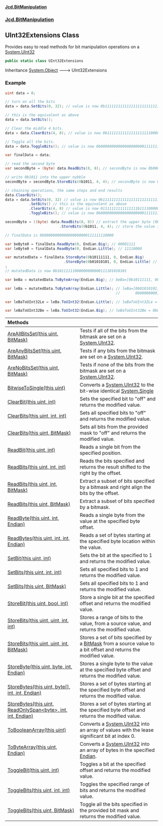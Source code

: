 #### [Jcd.BitManipulation](index 'index')
### [Jcd.BitManipulation](Jcd.BitManipulation 'Jcd.BitManipulation')

## UInt32Extensions Class

Provides easy to read methods for bit manipulation operations on a [System.UInt32](https://docs.microsoft.com/en-us/dotnet/api/System.UInt32 'System.UInt32')

```csharp
public static class UInt32Extensions
```

Inheritance [System.Object](https://docs.microsoft.com/en-us/dotnet/api/System.Object 'System.Object') &#129106; UInt32Extensions

### Example

```csharp
uint data = 0;

// turn on all the bits
data = data.SetBits(0, 32); // value is now 0b11111111111111111111111111111111

// this is the equivalent as above
data = data.SetBits();

// Clear the middle 4 bits.
data = data.ClearBits(4, 8); // value is now 0b11111111111111111111000000001111

// Toggle all the bits.
data = data.ToggleBits(); // value is now 0b00000000000000000000111111110000

var finalData = data;

// read the second byte
var secondByte = (byte) data.ReadBits(8, 8); // secondByte is now 0b00001111

// write 0b1011 into the upper nybble
secondByte = secondByte.StoreBits(0b1011, 4, 4); // secondByte is now 0b10111111

// chaining operations, the same steps and end results
data.ClearBits();
data = data.SetBits(0, 32) // value is now 0b11111111111111111111111111111111
           .SetBits() // this is the equivalent as above
           .ClearBits(4, 8) // value is now 01111111111111111b1111000000001111
           .ToggleBits(); // value is now 0b00000000000000000000111111110000

secondByte = ((byte) data.ReadBits(8, 8)) // extract the upper byte (0b00001111)
                         .StoreBits(0b1011, 4, 4); // store the value in the upper 4 bits, now upperByte is now 0b10111111

// finalData is 0b00000000000000000000111111110000

var beByte0 = finalData.ReadByte(0, Endian.Big); // 00001111
var leByte0 = finalData.ReadByte(0, Endian.Little); // 11110000

var mutatedData = finalData.StoreByte(0b10111111, 0, Endian.Big)
                           .StoreByte(0b01010101, 0, Endian.Little) // lower byte is now 0b01010101
;
// mutatedData is now 0b10111111000000000000111101010101

var beBa = mutatedData.ToByteArray(Endian.Big); // beBa=[0b10111111, 0b00000000, 0b00001111, 0b01010101]

var leBa = mutatedData.ToByteArray(Endian.Little); // leBa=[0b01010101, 0b00001111,
                                                   //       0b00000000, 0b10111111]

var leBaToUInt32Le = leBa.ToUInt32(Endian.Little); // leBaToUInt32Le = 0b10111111000000000000111101010101

var leBaToUInt32Be = leBa.ToUInt32(Endian.Big); // leBaToUInt32Be = 0b01010101000011110000000010111111
```

| Methods | |
| :--- | :--- |
| [AreAllBitsSet(this uint, BitMask)](Jcd.BitManipulation.UInt32Extensions.AreAllBitsSet(thisuint,Jcd.BitManipulation.BitMask) 'Jcd.BitManipulation.UInt32Extensions.AreAllBitsSet(this uint, Jcd.BitManipulation.BitMask)') | Tests if all of the bits from the bitmask are set on a [System.UInt32](https://docs.microsoft.com/en-us/dotnet/api/System.UInt32 'System.UInt32'). |
| [AreAnyBitsSet(this uint, BitMask)](Jcd.BitManipulation.UInt32Extensions.AreAnyBitsSet(thisuint,Jcd.BitManipulation.BitMask) 'Jcd.BitManipulation.UInt32Extensions.AreAnyBitsSet(this uint, Jcd.BitManipulation.BitMask)') | Tests if any bits from the bitmask are set on a [System.UInt32](https://docs.microsoft.com/en-us/dotnet/api/System.UInt32 'System.UInt32'). |
| [AreNoBitsSet(this uint, BitMask)](Jcd.BitManipulation.UInt32Extensions.AreNoBitsSet(thisuint,Jcd.BitManipulation.BitMask) 'Jcd.BitManipulation.UInt32Extensions.AreNoBitsSet(this uint, Jcd.BitManipulation.BitMask)') | Tests if none of the bits from the bitmask are set on a [System.UInt32](https://docs.microsoft.com/en-us/dotnet/api/System.UInt32 'System.UInt32'). |
| [BitwiseToSingle(this uint)](Jcd.BitManipulation.UInt32Extensions.BitwiseToSingle(thisuint) 'Jcd.BitManipulation.UInt32Extensions.BitwiseToSingle(this uint)') | Converts a [System.UInt32](https://docs.microsoft.com/en-us/dotnet/api/System.UInt32 'System.UInt32') to the bit-wise identical [System.Single](https://docs.microsoft.com/en-us/dotnet/api/System.Single 'System.Single') |
| [ClearBit(this uint, int)](Jcd.BitManipulation.UInt32Extensions.ClearBit(thisuint,int) 'Jcd.BitManipulation.UInt32Extensions.ClearBit(this uint, int)') | Sets the specified bit to "off" and returns the modified value. |
| [ClearBits(this uint, int, int)](Jcd.BitManipulation.UInt32Extensions.ClearBits(thisuint,int,int) 'Jcd.BitManipulation.UInt32Extensions.ClearBits(this uint, int, int)') | Sets all specified bits to "off" and returns the modified value. |
| [ClearBits(this uint, BitMask)](Jcd.BitManipulation.UInt32Extensions.ClearBits(thisuint,Jcd.BitManipulation.BitMask) 'Jcd.BitManipulation.UInt32Extensions.ClearBits(this uint, Jcd.BitManipulation.BitMask)') | Sets all bits from the provided mask to "off" and returns the modified value. |
| [ReadBit(this uint, int)](Jcd.BitManipulation.UInt32Extensions.ReadBit(thisuint,int) 'Jcd.BitManipulation.UInt32Extensions.ReadBit(this uint, int)') | Reads a single bit from the specified position. |
| [ReadBits(this uint, int, int)](Jcd.BitManipulation.UInt32Extensions.ReadBits(thisuint,int,int) 'Jcd.BitManipulation.UInt32Extensions.ReadBits(this uint, int, int)') | Reads the bits specified and returns the result shifted to the right by the offset. |
| [ReadBits(this uint, int, BitMask)](Jcd.BitManipulation.UInt32Extensions.ReadBits(thisuint,int,Jcd.BitManipulation.BitMask) 'Jcd.BitManipulation.UInt32Extensions.ReadBits(this uint, int, Jcd.BitManipulation.BitMask)') | Extract a subset of bits specified by a bitmask and right align the bits by the offset. |
| [ReadBits(this uint, BitMask)](Jcd.BitManipulation.UInt32Extensions.ReadBits(thisuint,Jcd.BitManipulation.BitMask) 'Jcd.BitManipulation.UInt32Extensions.ReadBits(this uint, Jcd.BitManipulation.BitMask)') | Extract a subset of bits specified by a bitmask. |
| [ReadByte(this uint, int, Endian)](Jcd.BitManipulation.UInt32Extensions.ReadByte(thisuint,int,Jcd.BitManipulation.Endian) 'Jcd.BitManipulation.UInt32Extensions.ReadByte(this uint, int, Jcd.BitManipulation.Endian)') | Reads a single byte from the value at the specified byte offset. |
| [ReadBytes(this uint, int, int, Endian)](Jcd.BitManipulation.UInt32Extensions.ReadBytes(thisuint,int,int,Jcd.BitManipulation.Endian) 'Jcd.BitManipulation.UInt32Extensions.ReadBytes(this uint, int, int, Jcd.BitManipulation.Endian)') | Reads a set of bytes starting at the specified byte location within the value. |
| [SetBit(this uint, int)](Jcd.BitManipulation.UInt32Extensions.SetBit(thisuint,int) 'Jcd.BitManipulation.UInt32Extensions.SetBit(this uint, int)') | Sets the bit at the specified to 1 and returns the modified value. |
| [SetBits(this uint, int, int)](Jcd.BitManipulation.UInt32Extensions.SetBits(thisuint,int,int) 'Jcd.BitManipulation.UInt32Extensions.SetBits(this uint, int, int)') | Sets all specified bits to 1 and returns the modified value. |
| [SetBits(this uint, BitMask)](Jcd.BitManipulation.UInt32Extensions.SetBits(thisuint,Jcd.BitManipulation.BitMask) 'Jcd.BitManipulation.UInt32Extensions.SetBits(this uint, Jcd.BitManipulation.BitMask)') | Sets all specified bits to 1 and returns the modified value. |
| [StoreBit(this uint, bool, int)](Jcd.BitManipulation.UInt32Extensions.StoreBit(thisuint,bool,int) 'Jcd.BitManipulation.UInt32Extensions.StoreBit(this uint, bool, int)') | Store a single bit at the specified offset and returns the modified value. |
| [StoreBits(this uint, uint, int, int)](Jcd.BitManipulation.UInt32Extensions.StoreBits(thisuint,uint,int,int) 'Jcd.BitManipulation.UInt32Extensions.StoreBits(this uint, uint, int, int)') | Stores a range of bits to the value, from a source value, and returns the modified value. |
| [StoreBits(this uint, uint, int, BitMask)](Jcd.BitManipulation.UInt32Extensions.StoreBits(thisuint,uint,int,Jcd.BitManipulation.BitMask) 'Jcd.BitManipulation.UInt32Extensions.StoreBits(this uint, uint, int, Jcd.BitManipulation.BitMask)') | Stores a set of bits specified by a [BitMask](Jcd.BitManipulation.BitMask 'Jcd.BitManipulation.BitMask') from a source value to a bit offset and returns the modified value. |
| [StoreByte(this uint, byte, int, Endian)](Jcd.BitManipulation.UInt32Extensions.StoreByte(thisuint,byte,int,Jcd.BitManipulation.Endian) 'Jcd.BitManipulation.UInt32Extensions.StoreByte(this uint, byte, int, Jcd.BitManipulation.Endian)') | Stores a single byte to the value at the specified byte offset and returns the modified value. |
| [StoreBytes(this uint, byte[], int, int, Endian)](Jcd.BitManipulation.UInt32Extensions.StoreBytes(thisuint,byte[],int,int,Jcd.BitManipulation.Endian) 'Jcd.BitManipulation.UInt32Extensions.StoreBytes(this uint, byte[], int, int, Jcd.BitManipulation.Endian)') | Stores a set of bytes starting at the specified byte offset and returns the modified value. |
| [StoreBytes(this uint, ReadOnlySpan&lt;byte&gt;, int, int, Endian)](Jcd.BitManipulation.UInt32Extensions.StoreBytes(thisuint,System.ReadOnlySpan_byte_,int,int,Jcd.BitManipulation.Endian) 'Jcd.BitManipulation.UInt32Extensions.StoreBytes(this uint, System.ReadOnlySpan<byte>, int, int, Jcd.BitManipulation.Endian)') | Stores a set of bytes starting at the specified byte offset and returns the modified value. |
| [ToBooleanArray(this uint)](Jcd.BitManipulation.UInt32Extensions.ToBooleanArray(thisuint) 'Jcd.BitManipulation.UInt32Extensions.ToBooleanArray(this uint)') | Converts a [System.UInt32](https://docs.microsoft.com/en-us/dotnet/api/System.UInt32 'System.UInt32') into an array of  values with the lease significant bit at index 0. |
| [ToByteArray(this uint, Endian)](Jcd.BitManipulation.UInt32Extensions.ToByteArray(thisuint,Jcd.BitManipulation.Endian) 'Jcd.BitManipulation.UInt32Extensions.ToByteArray(this uint, Jcd.BitManipulation.Endian)') | Converts a [System.UInt32](https://docs.microsoft.com/en-us/dotnet/api/System.UInt32 'System.UInt32') into an array of bytes in the specified [Endian](Jcd.BitManipulation.Endian 'Jcd.BitManipulation.Endian'). |
| [ToggleBit(this uint, int)](Jcd.BitManipulation.UInt32Extensions.ToggleBit(thisuint,int) 'Jcd.BitManipulation.UInt32Extensions.ToggleBit(this uint, int)') | Toggles a bit at the specified offset and returns the modified value. |
| [ToggleBits(this uint, int, int)](Jcd.BitManipulation.UInt32Extensions.ToggleBits(thisuint,int,int) 'Jcd.BitManipulation.UInt32Extensions.ToggleBits(this uint, int, int)') | Toggles the specified range of bits and returns the modified value. |
| [ToggleBits(this uint, BitMask)](Jcd.BitManipulation.UInt32Extensions.ToggleBits(thisuint,Jcd.BitManipulation.BitMask) 'Jcd.BitManipulation.UInt32Extensions.ToggleBits(this uint, Jcd.BitManipulation.BitMask)') | Toggle all the bits specified in the provided bit mask and returns the modified value. |
